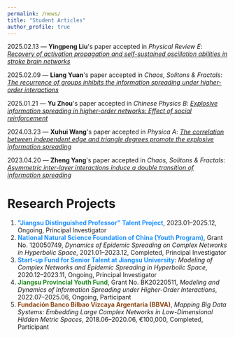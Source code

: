 ```yaml
---
permalink: /news/
title: "Student Articles"
author_profile: true
---
```


2025.02.13 — **Yingpeng Liu**'s paper accepted in *Physical Review E*: [*Recovery of activation propagation and self-sustained oscillation abilities in stroke brain networks*](https://journals.aps.org/pre/abstract/10.1103/PhysRevE.111.034309)

2025.02.09 — **Liang Yuan**'s paper accepted in *Chaos, Solitons & Fractals*: [*The recurrence of groups inhibits the information spreading under higher-order interactions*](https://www.sciencedirect.com/science/article/abs/pii/S0960077925001493)

2025.01.21 — **Yu Zhou**'s paper accepted in *Chinese Physics B*: [*Explosive information spreading in higher-order networks: Effect of social reinforcement*](https://iopscience.iop.org/article/10.1088/1674-1056/adacc8/meta)

2024.03.23 — **Xuhui Wang**'s paper accepted in *Physica A*: [*The correlation between independent edge and triangle degrees promote the explosive information spreading*](https://www.sciencedirect.com/science/article/abs/pii/S0378437124002115)

2023.04.20 — **Zheng Yang**'s paper accepted in *Chaos, Solitons & Fractals*: [*Asymmetric inter-layer interactions induce a double transition of information spreading*](https://www.sciencedirect.com/science/article/abs/pii/S0960077923003880)


# Research Projects

1. <span style="color:#1E90FF;"><strong>"Jiangsu Distinguished Professor" Talent Project</strong></span>, 2023.01–2025.12, Ongoing, Principal Investigator  
2. <span style="color:#1E90FF;"><strong>National Natural Science Foundation of China (Youth Program)</strong></span>, Grant No. 120050749, *Dynamics of Epidemic Spreading on Complex Networks in Hyperbolic Space*, 2021.01–2023.12, Completed, Principal Investigator  
3. <span style="color:#1E90FF;"><strong>Start-up Fund for Senior Talent at Jiangsu University</strong></span>: *Modeling of Complex Networks and Epidemic Spreading in Hyperbolic Space*, 2020.12–2023.11, Ongoing, Principal Investigator  
4. <span style="color:#228B22;"><strong>Jiangsu Provincial Youth Fund</strong></span>, Grant No. BK20220511, *Modeling and Dynamics of Information Spreading under Higher-Order Interactions*, 2022.07–2025.06, Ongoing, Participant  
5. <span style="color:#8B4513;"><strong>Fundación Banco Bilbao Vizcaya Argentaria (BBVA)</strong></span>, *Mapping Big Data Systems: Embedding Large Complex Networks in Low-Dimensional Hidden Metric Spaces*, 2018.06–2020.06, €100,000, Completed, Participant  
